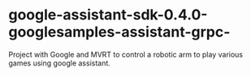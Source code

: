 # google-assistant-sdk-0.4.0-googlesamples-assistant-grpc-
Project with Google and MVRT to control a robotic arm to play various games using google assistant.
